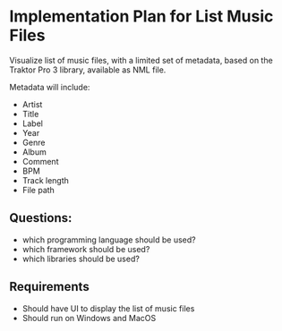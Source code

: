 # Implementation Plan for List Music Files

Visualize list of music files, with a limited set of metadata, based on the Traktor Pro 3 library, available as NML file.

Metadata will include:
- Artist
- Title
- Label
- Year
- Genre
- Album
- Comment
- BPM
- Track length
- File path

## Questions:

- which programming language should be used?
- which framework should be used?
- which libraries should be used?

## Requirements

- Should have UI to display the list of music files
- Should run on Windows and MacOS
